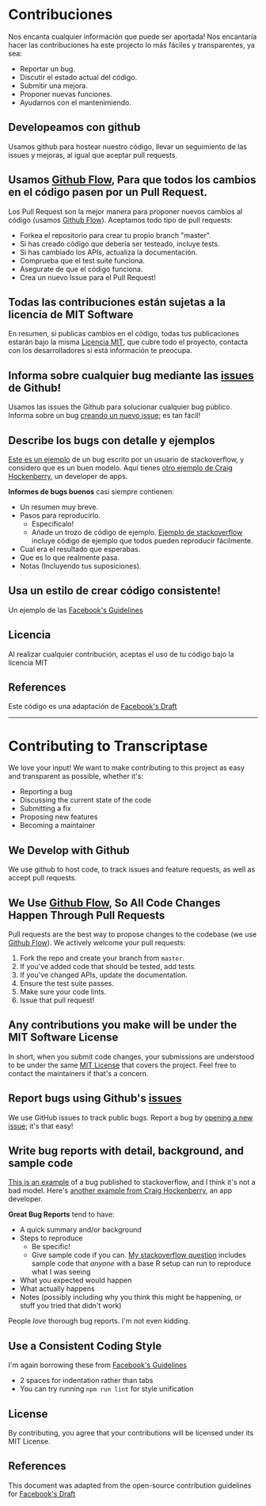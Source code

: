 # Contribuciones
Nos encanta cualquier información que puede ser aportada! Nos encantaría hacer las contribuciones ha este projecto lo más fáciles y transparentes, ya sea:

- Reportar un bug.
- Discutir el estado actual del código.
- Submitir una mejora.
- Proponer nuevas funciones.
- Ayudarnos con el mantenimiendo.

## Developeamos con github
Usamos github para hostear nuestro código, llevar un seguimiento de las issues y mejoras, al igual que aceptar pull requests.

## Usamos [Github Flow](https://guides.github.com/introduction/flow/index.html), Para que todos los cambios en el código pasen por un Pull Request.
Los Pull Request son la mejor manera para proponer nuevos cambios al código (usamos [Github Flow](https://guides.github.com/introduction/flow/index.html)). Aceptamos todo tipo de pull requests:

- Forkea el repositorio para crear tu propio branch "master".
- Si has creado código que debería ser testeado, incluye tests.
- Si has cambiado los APIs, actualiza la documentación.
- Comprueba que el test suite funciona.
- Asegurate de que el código funciona.
- Crea un nuevo Issue para el Pull Request!

## Todas las contribuciones están sujetas a la licencia de MIT Software
En resumen, si publicas cambios en el código, todas tus publicaciones estarán bajo la misma [Licencia MIT](http://choosealicense.com/licenses/mit/), que cubre todo el proyecto, contacta con los desarrolladores si está información te preocupa.

## Informa sobre cualquier bug mediante las [issues](https://github.com/briandk/transcriptase-atom/issues) de Github!
Usamos las issues the Github para solucionar cualquier bug público. Informa sobre un bug [creando un nuevo issue](); es tan fácil!

## Describe los bugs con detalle y ejemplos
[Este es un ejemplo](http://stackoverflow.com/q/12488905/180626) de un bug escrito por un usuario de stackoverflow, y considero que es un buen modelo. Aquí tienes [otro ejemplo de Craig Hockenberry](http://www.openradar.me/11905408), un developer de apps.

**Informes de bugs buenos** casi siempre contienen:

- Un resumen muy breve.
- Pasos para reproducirlo.
  - Especificalo!
  - Añade un trozo de código de ejemplo. [Ejemplo de stackoverflow](http://stackoverflow.com/q/12488905/180626) incluye código de ejemplo que todos pueden reproducir fácilmente.
- Cual era el resultado que esperabas.
- Que es lo que realmente pasa.
- Notas (Incluyendo tus suposiciones).

## Usa un estilo de crear código consistente!
Un ejemplo de las [Facebook's Guidelines](https://github.com/facebook/draft-js/blob/a9316a723f9e918afde44dea68b5f9f39b7d9b00/CONTRIBUTING.md)

## Licencia
Al realizar cualquier contribución, aceptas el uso de tu código bajo la licencia MIT

## References
Este código es una adaptación de [Facebook's Draft](https://github.com/facebook/draft-js/blob/a9316a723f9e918afde44dea68b5f9f39b7d9b00/CONTRIBUTING.md)

---

# Contributing to Transcriptase
We love your input! We want to make contributing to this project as easy and transparent as possible, whether it's:

- Reporting a bug
- Discussing the current state of the code
- Submitting a fix
- Proposing new features
- Becoming a maintainer

## We Develop with Github
We use github to host code, to track issues and feature requests, as well as accept pull requests.

## We Use [Github Flow](https://guides.github.com/introduction/flow/index.html), So All Code Changes Happen Through Pull Requests
Pull requests are the best way to propose changes to the codebase (we use [Github Flow](https://guides.github.com/introduction/flow/index.html)). We actively welcome your pull requests:

1. Fork the repo and create your branch from `master`.
2. If you've added code that should be tested, add tests.
3. If you've changed APIs, update the documentation.
4. Ensure the test suite passes.
5. Make sure your code lints.
6. Issue that pull request!

## Any contributions you make will be under the MIT Software License
In short, when you submit code changes, your submissions are understood to be under the same [MIT License](http://choosealicense.com/licenses/mit/) that covers the project. Feel free to contact the maintainers if that's a concern.

## Report bugs using Github's [issues](https://github.com/briandk/transcriptase-atom/issues)
We use GitHub issues to track public bugs. Report a bug by [opening a new issue](); it's that easy!

## Write bug reports with detail, background, and sample code
[This is an example](http://stackoverflow.com/q/12488905/180626) of a bug published to stackoverflow, and I think it's not a bad model. Here's [another example from Craig Hockenberry](http://www.openradar.me/11905408), an app developer.

**Great Bug Reports** tend to have:

- A quick summary and/or background
- Steps to reproduce
  - Be specific!
  - Give sample code if you can. [My stackoverflow question](http://stackoverflow.com/q/12488905/180626) includes sample code that *anyone* with a base R setup can run to reproduce what I was seeing
- What you expected would happen
- What actually happens
- Notes (possibly including why you think this might be happening, or stuff you tried that didn't work)

People *love* thorough bug reports. I'm not even kidding.

## Use a Consistent Coding Style
I'm again borrowing these from [Facebook's Guidelines](https://github.com/facebook/draft-js/blob/a9316a723f9e918afde44dea68b5f9f39b7d9b00/CONTRIBUTING.md)

* 2 spaces for indentation rather than tabs
* You can try running `npm run lint` for style unification

## License
By contributing, you agree that your contributions will be licensed under its MIT License.

## References
This document was adapted from the open-source contribution guidelines for [Facebook's Draft](https://github.com/facebook/draft-js/blob/a9316a723f9e918afde44dea68b5f9f39b7d9b00/CONTRIBUTING.md)
